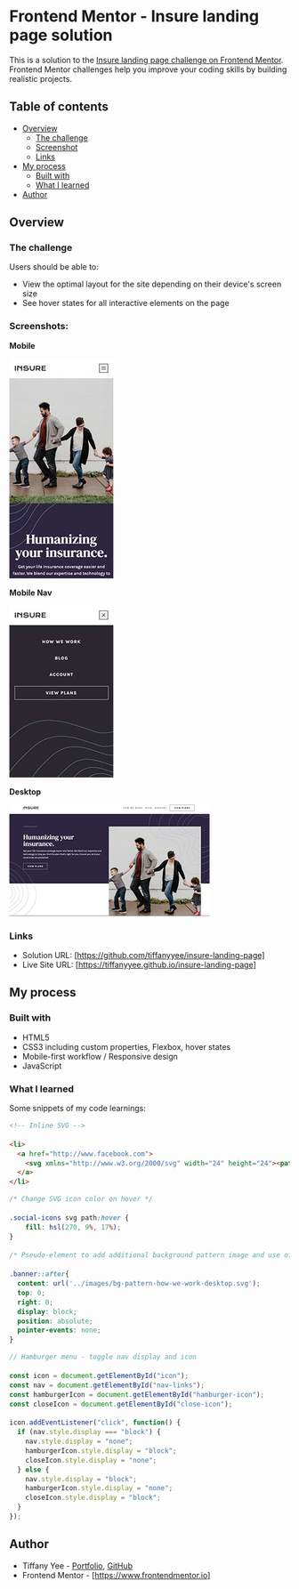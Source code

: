# Frontend Mentor - Insure landing page solution

This is a solution to the [Insure landing page challenge on Frontend Mentor](https://www.frontendmentor.io/challenges/insure-landing-page-uTU68JV8). Frontend Mentor challenges help you improve your coding skills by building realistic projects. 

## Table of contents

- [Overview](#overview)
  - [The challenge](#the-challenge)
  - [Screenshot](#screenshot)
  - [Links](#links)
- [My process](#my-process)
  - [Built with](#built-with)
  - [What I learned](#what-i-learned)
- [Author](#author)

## Overview

### The challenge

Users should be able to:

- View the optimal layout for the site depending on their device's screen size
- See hover states for all interactive elements on the page

### Screenshots:

**Mobile**

![solution screenshot mobile](screenshots/solution-screenshot-mobile.jpg)

**Mobile Nav**

![solution screenshot mobile nav](screenshots/solution-screenshot-mobile-nav.jpg)

**Desktop**

![solution screenshot mobile](screenshots/solution-screenshot-desktop.jpg)

### Links

- Solution URL: [https://github.com/tiffanyyee/insure-landing-page]
- Live Site URL: [https://tiffanyyee.github.io/insure-landing-page]

## My process

### Built with

- HTML5
- CSS3 including custom properties, Flexbox, hover states
- Mobile-first workflow / Responsive design
- JavaScript

### What I learned

Some snippets of my code learnings:

```html
<!-- Inline SVG -->

<li>
  <a href="http://www.facebook.com">
    <svg xmlns="http://www.w3.org/2000/svg" width="24" height="24"><path fill="#837D88" d="M22.675 0H1.325C.593 0 0 .593 0 1.325v21.351C0 23.407.593 24 1.325 24H12.82v-9.294H9.692v-3.622h3.128V8.413c0-3.1 1.893-4.788 4.659-4.788 1.325 0 2.463.099 2.795.143v3.24l-1.918.001c-1.504 0-1.795.715-1.795 1.763v2.313h3.587l-.467 3.622h-3.12V24h6.116c.73 0 1.323-.593 1.323-1.325V1.325C24 .593 23.407 0 22.675 0z"/></svg>
  </a>
</li>
```
```css
/* Change SVG icon color on hover */

.social-icons svg path:hover {
    fill: hsl(270, 9%, 17%);
}

/* Pseudo-element to add additional background pattern image and use of "pointer-events: none" to allow clicking through the element */

.banner::after{
  content: url('../images/bg-pattern-how-we-work-desktop.svg');
  top: 0;
  right: 0;
  display: block;
  position: absolute;
  pointer-events: none;
}
```
```js
// Hamburger menu - toggle nav display and icon

const icon = document.getElementById("icon");
const nav = document.getElementById("nav-links");
const hamburgerIcon = document.getElementById("hamburger-icon");
const closeIcon = document.getElementById("close-icon");

icon.addEventListener("click", function() {
  if (nav.style.display === "block") {
    nav.style.display = "none";
    hamburgerIcon.style.display = "block";
    closeIcon.style.display = "none";
  } else {
    nav.style.display = "block";
    hamburgerIcon.style.display = "none";
    closeIcon.style.display = "block";
  }
});
```

## Author

- Tiffany Yee - [Portfolio](https://tiffanyyee.github.io), [GitHub](https://github.com/tiffanyyee)
- Frontend Mentor - [https://www.frontendmentor.io]